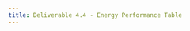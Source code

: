 ```yaml
---
title: Deliverable 4.4 - Energy Performance Table
---
```


<table id="csv-table"></table>

<script>
    document.addEventListener('DOMContentLoaded', function() {
        renderCSVTable('{{ site.baseurl }}tables/44-frameworks-energyPerformance.csv', 'csv-table');
    });
</script>
